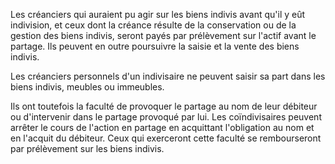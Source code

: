 Les créanciers qui auraient pu agir sur les biens indivis avant qu'il y eût indivision, et ceux dont la créance résulte de la conservation ou de la gestion des biens indivis, seront payés par prélèvement sur l'actif avant le partage. Ils peuvent en outre poursuivre la saisie et la vente des biens indivis.

Les créanciers personnels d'un indivisaire ne peuvent saisir sa part dans les biens indivis, meubles ou immeubles.

Ils ont toutefois la faculté de provoquer le partage au nom de leur débiteur ou d'intervenir dans le partage provoqué par lui. Les coïndivisaires peuvent arrêter le cours de l'action en partage en acquittant l'obligation au nom et en l'acquit du débiteur. Ceux qui exerceront cette faculté se rembourseront par prélèvement sur les biens indivis.
